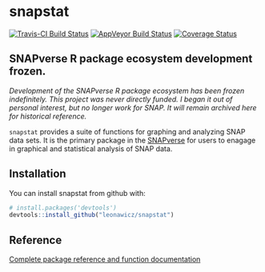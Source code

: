 
<!-- README.md is generated from README.Rmd. Please edit that file -->
snapstat
========

[![Travis-CI Build Status](https://travis-ci.org/leonawicz/snapstat.svg?branch=master)](https://travis-ci.org/leonawicz/snapstat) [![AppVeyor Build Status](https://ci.appveyor.com/api/projects/status/github/leonawicz/snapstat?branch=master&svg=true)](https://ci.appveyor.com/project/leonawicz/snapstat) [![Coverage Status](https://img.shields.io/codecov/c/github/leonawicz/snapstat/master.svg)](https://codecov.io/github/leonawicz/snapstat?branch=master)

SNAPverse R package ecosystem development frozen.
-------------------------------------------------

*Development of the SNAPverse R package ecosystem has been frozen indefinitely. This project was never directly funded. I began it out of personal interest, but no longer work for SNAP. It will remain archived here for historical reference.*

`snapstat` provides a suite of functions for graphing and analyzing SNAP data sets. It is the primary package in the [SNAPverse](https://leonawicz.github.io/snapverse/) for users to enagage in graphical and statistical analysis of SNAP data.

Installation
------------

You can install snapstat from github with:

``` r
# install.packages('devtools')
devtools::install_github("leonawicz/snapstat")
```

Reference
---------

[Complete package reference and function documentation](https://leonawicz.github.io/snapstat/)
